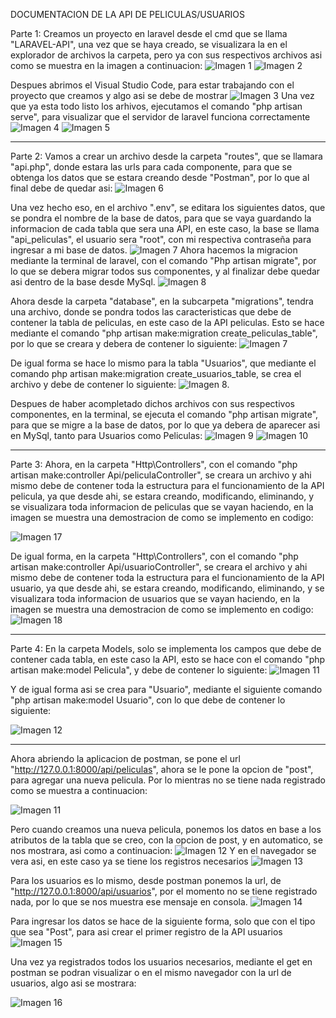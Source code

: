 DOCUMENTACION DE LA API DE PELICULAS/USUARIOS

Parte 1:
Creamos un proyecto en laravel desde el cmd que se llama "LARAVEL-API", una vez que se haya creado, se visualizara la en el explorador de archivos la carpeta, pero ya con sus respectivos archivos asi como se muestra en la imagen a continuacion:
![Imagen 1](<Captura de pantalla 2024-12-14 130458.png>)
![Imagen 2](<Captura de pantalla 2024-12-14 130507.png>)

Despues abrimos el Visual Studio Code, para estar trabajando con el proyecto que creamos y algo asi se debe de mostrar
![Imagen 3](image.png)
Una vez que ya esta todo listo los arhivos, ejecutamos el comando "php artisan serve", para visualizar que el servidor de laravel funciona correctamente 
![Imagen 4](image-1.png)
![Imagen 5](image-2.png)
*******************************************************************************************************************************************

Parte 2:
Vamos a crear un archivo desde la carpeta "routes", que se llamara "api.php", donde estara las urls para cada componente, para que se obtenga los datos que se estara creando desde "Postman", por lo que al final debe de quedar asi: 
![Imagen 6](image-3.png)

Una vez hecho eso, en el archivo ".env", se editara los siguientes datos, que se pondra el nombre de la base de datos, para que se vaya guardando la informacion de cada tabla que sera una API, en este caso, la base se llama "api_peliculas", el usuario sera "root", con mi respectiva contraseña para ingresar a mi base de datos. 
![Imagen 7](image-5.png)
Ahora hacemos la migracion mediante la terminal de laravel, con el comando "Php artisan migrate", por lo que se debera migrar todos sus componentes, y al finalizar debe quedar asi dentro de la base desde MySql. 
![Imagen 8](image-4.png)

Ahora desde la carpeta "database", en la subcarpeta "migrations", tendra una archivo, donde se pondra todos las caracteristicas que debe de contener la tabla de peliculas, en este caso de la API peliculas. Esto se hace mediante el comando "php artisan make:migration create_peliculas_table", por lo que se creara y debera de contener lo siguiente:
![Imagen 7](image-6.png)

De igual forma se hace lo mismo para la tabla "Usuarios", que mediante el comando php artisan make:migration create_usuarios_table, se crea el archivo y debe de contener lo siguiente:
![Imagen 8](image-7.png).

Despues de haber acompletado dichos archivos con sus respectivos componentes, en la terminal, se ejecuta el comando "php artisan migrate", para que se migre a la base de datos, por lo que ya debera de aparecer asi en MySql, tanto para Usuarios como Peliculas:
![Imagen 9](image-8.png)
![Imagen 10](image-9.png)
*******************************************************************************************************************************************

Parte 3: 
Ahora, en la carpeta "Http\Controllers", con el comando "php artisan make:controller Api/peliculaController", se creara un archivo y ahi mismo debe de contener toda la estructura para el funcionamiento de la API pelicula, ya que desde ahi, se estara creando, modificando, eliminando, y se visualizara toda informacion de peliculas que se vayan haciendo, en la imagen se muestra una demostracion de como se implemento en codigo: 

![Imagen 17](image-18.png)

De igual forma, en la carpeta "Http\Controllers", con el comando "php artisan make:controller Api/usuarioController", se creara el archivo y ahi mismo debe de contener toda la estructura para el funcionamiento de la API usuario, ya que desde ahi, se estara creando, modificando, eliminando, y se visualizara toda informacion de usuarios que se vayan haciendo, en la imagen se muestra una demostracion de como se implemento en codigo: 
![Imagen 18](image-19.png)
******************************************************************************************************************************************

Parte 4:
En la carpeta Models, solo se implementa los campos que debe de contener cada tabla, en este caso la API, esto se hace con el comando "php artisan make:model Pelicula", y debe de contener lo siguiente: 
![Imagen 11](image-10.png)

Y de igual forma asi se crea para "Usuario", mediante el siguiente comando "php artisan make:model Usuario", con lo que debe de contener lo siguiente: 

![Imagen 12](image-11.png)

*****************************************************************************************************************************************
Ahora abriendo la aplicacion de postman, se pone el url "http://127.0.0.1:8000/api/peliculas", ahora se le pone la opcion de "post", para agregar una nueva pelicula. Por lo mientras no se tiene nada registrado como se muestra a continuacion: 

![Imagen 11](image-12.png)

Pero cuando creamos una nueva pelicula, ponemos los datos en base a los atributos de la tabla que se creo, con la opcion de post, y en automatico, se nos mostrara, asi como a continuacion:
![Imagen 12](image-13.png)
Y en el navegador se vera asi, en este caso ya se tiene los registros necesarios 
![Imagen 13](image-14.png)

Para los usuarios es lo mismo, desde postman ponemos la url, de "http://127.0.0.1:8000/api/usuarios", por el momento no se tiene registrado nada, por lo que se nos muestra ese mensaje en consola.
![Imagen 14](image-15.png)

Para ingresar los datos se hace de la siguiente forma, solo que con el tipo que sea "Post", para asi crear el primer registro de la API usuarios
![Imagen 15](image-16.png)

Una vez ya registrados todos los usuarios necesarios, mediante el get en postman se podran visualizar o en el mismo navegador con la url de usuarios, algo asi se mostrara: 

![Imagen 16](image-17.png)